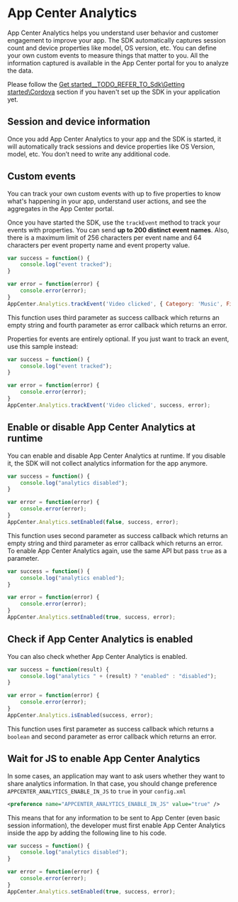 # App Center Analytics

App Center Analytics helps you understand user behavior and customer engagement to improve your app. The SDK automatically captures session count and device properties like model, OS version, etc. You can define your own custom events to measure things that matter to you. All the information captured is available in the App Center portal for you to analyze the data.

Please follow the [Get started__TODO_REFER_TO_Sdk\Getting started\Cordova]() section if you haven't set up the SDK in your application yet.

## Session and device information

Once you add App Center Analytics to your app and the SDK is started, it will automatically track sessions and device properties like OS Version, model, etc. You don’t need to write any additional code.

## Custom events

You can track your own custom events with up to five properties to know what's happening in your app, understand user actions, and see the aggregates in the App Center portal.

Once you have started the SDK, use the `trackEvent` method to track your events with properties. You can send **up to 200 distinct event names**. Also, there is a maximum limit of 256 characters per event name and 64 characters per event property name and event property value.

```js
var success = function() {
    console.log("event tracked");
}

var error = function(error) {
    console.error(error);
}
AppCenter.Analytics.trackEvent('Video clicked', { Category: 'Music', FileName: 'favorite.avi' }, success, error);
```

This function uses third parameter as success callback which returns an empty string and fourth parameter as error callback which returns an error.

Properties for events are entirely optional. If you just want to track an event, use this sample instead:

```js
var success = function() {
    console.log("event tracked");
}

var error = function(error) {
    console.error(error);
}
AppCenter.Analytics.trackEvent('Video clicked', success, error);
```

## Enable or disable App Center Analytics at runtime

You can enable and disable App Center Analytics at runtime. If you disable it, the SDK will not collect analytics information for the app anymore.

```js
var success = function() {
    console.log("analytics disabled");
}

var error = function(error) {
    console.error(error);
}
AppCenter.Analytics.setEnabled(false, success, error);
```

This function uses second parameter as success callback which returns an empty string and third parameter as error callback which returns an error.
To enable App Center Analytics again, use the same API but pass `true` as a parameter.

```js
var success = function() {
    console.log("analytics enabled");
}

var error = function(error) {
    console.error(error);
}
AppCenter.Analytics.setEnabled(true, success, error);
```

## Check if App Center Analytics is enabled

You can also check whether App Center Analytics is enabled.

```js
var success = function(result) {
    console.log("analytics " + (result) ? "enabled" : "disabled");
}

var error = function(error) {
    console.error(error);
}
AppCenter.Analytics.isEnabled(success, error);
```

This function uses first parameter as success callback which returns a `boolean` and second parameter as error callback which returns an  error.

## Wait for JS to enable App Center Analytics

In some cases, an application may want to ask users whether they want to share analytics information. In that case, you should change preference `APPCENTER_ANALYTICS_ENABLE_IN_JS` to `true` in your `config.xml`

```xml
<preference name="APPCENTER_ANALYTICS_ENABLE_IN_JS" value="true" />
```

This means that for any information to be sent to App Center (even basic session information), the developer must first enable App Center Analytics inside the app by adding the following line to his code.


```js
var success = function() {
    console.log("analytics disabled");
}

var error = function(error) {
    console.error(error);
}
AppCenter.Analytics.setEnabled(true, success, error);
```


